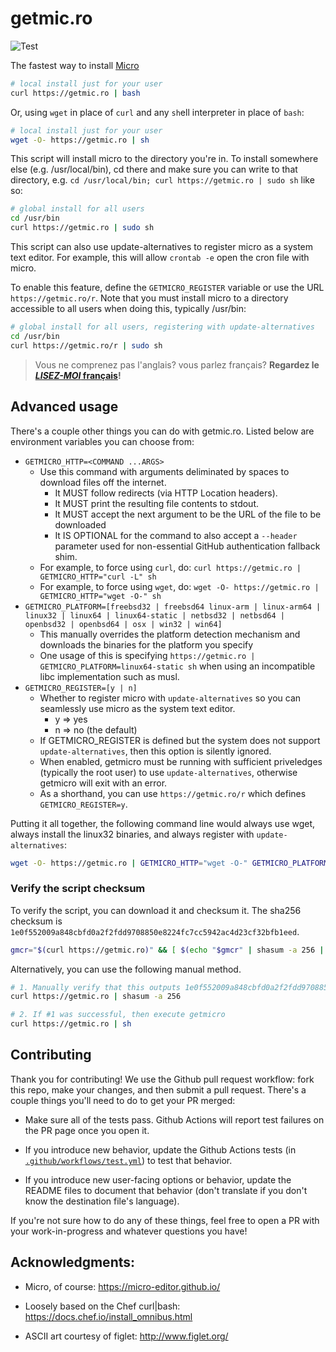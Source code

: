 # getmic.ro

![Test](https://github.com/benweissmann/getmic.ro/workflows/Test/badge.svg)

The fastest way to install [Micro](https://micro-editor.github.io/)

```Bash
# local install just for your user
curl https://getmic.ro | bash
```

Or, using `wget` in place of `curl` and any `sh`ell interpreter in place of `bash`:

```Bash
# local install just for your user
wget -O- https://getmic.ro | sh
```

This script will install micro to the directory you're in. To install somewhere else (e.g. /usr/local/bin), cd there and make sure you can write to that directory, e.g. `cd /usr/local/bin; curl https://getmic.ro | sudo sh` like so:

```Bash
# global install for all users
cd /usr/bin
curl https://getmic.ro | sudo sh
```

This script can also use update-alternatives to register micro as a system text editor.
For example, this will allow `crontab -e` open the cron file with micro.

To enable this feature, define the `GETMICRO_REGISTER` variable or use the URL
`https://getmic.ro/r`. Note that you must install micro to a directory
accessible to all users when doing this, typically /usr/bin:

```Bash
# global install for all users, registering with update-alternatives
cd /usr/bin
curl https://getmic.ro/r | sudo sh
```

> Vous ne comprenez pas l'anglais? vous parlez français? **Regardez le [*LISEZ-MOI* français](./README.fr.md)!**

## Advanced usage

There's a couple other things you can do with getmic.ro. Listed below are environment variables you can choose from:

* `GETMICRO_HTTP=<COMMAND ...ARGS>`
    + Use this command with arguments deliminated by spaces to download files off the internet.
        - It MUST follow redirects (via HTTP Location headers).
        - It MUST print the resulting file contents to stdout.
        - It MUST accept the next argument to be the URL of the file to be downloaded
        - It IS OPTIONAL for the command to also accept a `--header` parameter used for non-essential GitHub authentication fallback shim.
    + For example, to force using `curl`, do: `curl https://getmic.ro | GETMICRO_HTTP="curl -L" sh`
    + For example, to force using `wget`, do: `wget -O- https://getmic.ro | GETMICRO_HTTP="wget -O-" sh`
* `GETMICRO_PLATFORM=[freebsd32 | freebsd64 linux-arm | linux-arm64 | linux32 | linux64 | linux64-static | netbsd32 | netbsd64 | openbsd32 | openbsd64 | osx | win32 | win64]`
    + This manually overrides the platform detection mechanism and downloads the binaries for the platform you specify
    + One usage of this is specifying `https://getmic.ro | GETMICRO_PLATFORM=linux64-static sh` when using an incompatible libc implementation such as musl.
* `GETMICRO_REGISTER=[y | n]`
    + Whether to register micro with `update-alternatives` so you can seamlessly use micro as the system text editor.
        - y => yes
        - n => no (the default)
    + If GETMICRO_REGISTER is defined but the system does not support `update-alternatives`, then this option is silently ignored.
    + When enabled, getmicro must be running with sufficient priveledges (typically the root user) to use `update-alternatives`, otherwise getmicro will exit with an error.
    + As a shorthand, you can use `https://getmic.ro/r` which defines `GETMICRO_REGISTER=y`.

Putting it all together, the following command line would always use wget, always install the linux32 binaries, and always register with `update-alternatives`:

```Bash
wget -O- https://getmic.ro | GETMICRO_HTTP="wget -O-" GETMICRO_PLATFORM=linux32 GETMICRO_REGISTER=y sh
```

### Verify the script checksum

To verify the script, you can download it and checksum it. The sha256 checksum is `1e0f552009a848cbfd0a2f2fdd9708850e8224fc7cc5942ac4d23cf32bfb1eed`.

```Bash
gmcr="$(curl https://getmic.ro)" && [ $(echo "$gmcr" | shasum -a 256 | cut -d' ' -f1) = 1e0f552009a848cbfd0a2f2fdd9708850e8224fc7cc5942ac4d23cf32bfb1eed ] && echo "$gmcr" | sh
```
    
Alternatively, you can use the following manual method.

```Bash
# 1. Manually verify that this outputs 1e0f552009a848cbfd0a2f2fdd9708850e8224fc7cc5942ac4d23cf32bfb1eed
curl https://getmic.ro | shasum -a 256

# 2. If #1 was successful, then execute getmicro
curl https://getmic.ro | sh
```

## Contributing

Thank you for contributing! We use the Github pull request workflow: fork this repo, make your changes, and then submit a pull request. There's a couple things you'll need to do to get your PR merged:

- Make sure all of the tests pass. Github Actions will report test failures on the PR page once you open it.

- If you introduce new behavior, update the Github Actions tests (in [`.github/workflows/test.yml`](https://github.com/benweissmann/getmic.ro/blob/master/.github/workflows/test.yml)) to test that behavior.

- If you introduce new user-facing options or behavior, update the README files to document that behavior (don't translate if you don't know the destination file's language).

If you're not sure how to do any of these things, feel free to open a PR with your work-in-progress and whatever questions you have!

## Acknowledgments:

- Micro, of course: https://micro-editor.github.io/

- Loosely based on the Chef curl|bash: https://docs.chef.io/install_omnibus.html

- ASCII art courtesy of figlet: http://www.figlet.org/

<!--shasum=1e0f552009a848cbfd0a2f2fdd9708850e8224fc7cc5942ac4d23cf32bfb1eed-->
